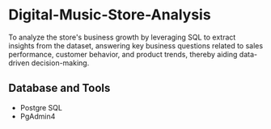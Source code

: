 # Digital-Music-Store-Analysis
To analyze the store's business growth by leveraging SQL to extract insights from the dataset, answering key business questions related to sales performance, customer behavior, and product trends, thereby aiding data-driven decision-making.

## Database and Tools
* Postgre SQL
* PgAdmin4
